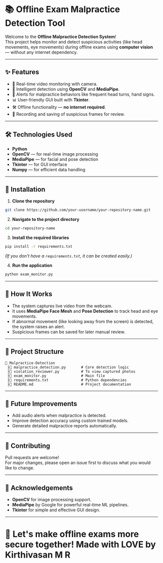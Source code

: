 # 📚 Offline Exam Malpractice Detection Tool

Welcome to the **Offline Malpractice Detection System**!  
This project helps monitor and detect suspicious activities (like head movements, eye movements) during offline exams using **computer vision** — without any internet dependency.

---

## ✨ Features

- 🎥 Real-time video monitoring with camera.
- 🦰 Intelligent detection using **OpenCV** and **MediaPipe**.
- 🚨 Alerts for malpractice behaviors like frequent head turns, hand signs.
- 📊 User-friendly GUI built with **Tkinter**.
- 🛠 Offline functionality — **no internet required**.
- 📂 Recording and saving of suspicious frames for review.

---

## 🛠 Technologies Used

- **Python**
- **OpenCV** — for real-time image processing
- **MediaPipe** — for facial and pose detection
- **Tkinter** — for GUI interface
- **Numpy** — for efficient data handling

---

## 🚀 Installation

1. **Clone the repository**  
```bash
git clone https://github.com/your-username/your-repository-name.git
```

2. **Navigate to the project directory**  
```bash
cd your-repository-name
```

3. **Install the required libraries**  
```bash
pip install -r requirements.txt
```
*(If you don't have a `requirements.txt`, it can be created easily.)*

4. **Run the application**  
```bash
python exam_monitor.py
```

---

## 📸 How It Works

- The system captures live video from the webcam.
- It uses **MediaPipe Face Mesh** and **Pose Detection** to track head and eye movements.
- If abnormal movement (like looking away from the screen) is detected, the system raises an alert.
- Suspicious frames can be saved for later manual review.

---

## 📂 Project Structure

```plaintext
📆 Malpractice-Detection
 ├📜 malpractice_detection.py       # Core detection logic
 ├📜 violation_reviewer.py          # To view captured photos
 ├📜 exam_monitor.py                # Main file
 ├📜 requirements.txt               # Python dependencies
 ├📜 README.md                      # Project documentation
```

---

## 🎯 Future Improvements

- Add audio alerts when malpractice is detected.
- Improve detection accuracy using custom trained models.
- Generate detailed malpractice reports automatically.

---

## 🤝 Contributing

Pull requests are welcome!  
For major changes, please open an issue first to discuss what you would like to change.

---


## 🙏 Acknowledgements

- **OpenCV** for image processing support.
- **MediaPipe** by Google for powerful real-time ML pipelines.
- **Tkinter** for simple and effective GUI design.

---

# 🚀 Let's make offline exams more secure together! Made with LOVE by Kirthivasan M R
